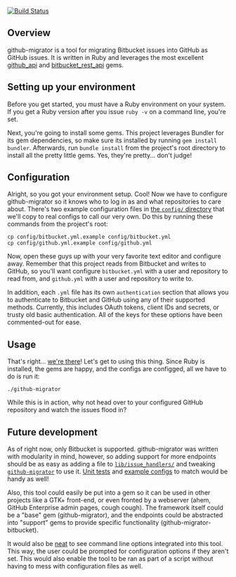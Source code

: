 [![Build Status](https://travis-ci.org/synthead/github-migrator.svg?branch=master)](https://travis-ci.org/synthead/github-migrator)

## Overview

github-migrator is a tool for migrating Bitbucket issues into GitHub as GitHub issues.  It is written in Ruby and leverages the most excellent [github\_api](https://github.com/piotrmurach/github) and [bitbucket\_rest\_api](https://github.com/bitbucket-rest-api/bitbucket) gems.

## Setting up your environment

Before you get started, you must have a Ruby environment on your system.  If you get a Ruby version after you issue `ruby -v` on a command line, you're set.

Next, you're going to install some gems.  This project leverages Bundler for its gem dependencies, so make sure its installed by running `gem install bundler`.  Afterwards, run `bundle install` from the project's root directory to install all the pretty little gems.  Yes, they're pretty... don't judge!

## Configuration

Alright, so you got your environment setup.  Cool!  Now we have to configure github-migrator so it knows who to log in as and what repositories to care about.  There's two example configuration files in [the `config/` directory](https://github.com/synthead/github-migrator/tree/master/config) that we'll copy to real configs to call our very own.  Do this by running these commands from the project's root:

```shell
cp config/bitbucket.yml.example config/bitbucket.yml
cp config/github.yml.example config/github.yml
```

Now, open these guys up with your very favorite text editor and configure away.  Remember that this project reads from Bitbucket and writes to GitHub, so you'll want configure `bitbucket.yml` with a user and repository to read from, and `github.yml` with a user and repository to write to.

In addition, each `.yml` file has its own `authentication` section that allows you to authenticate to Bitbucket and GitHub using any of their supported methods.  Currently, this includes OAuth tokens, client IDs and secrets, or trusty old basic authentication.  All of the keys for these options have been commented-out for ease.

## Usage

That's right... [we're there](https://www.youtube.com/watch?v=4lpUZ2Ntnlg)!  Let's get to using this thing.  Since Ruby is installed, the gems are happy, and the configs are configged, all we have to do is run it:

```shell
./github-migrator
```

While this is in action, why not head over to your configured GitHub repository and watch the issues flood in?

## Future development

As of right now, only Bitbucket is supported.  github-migrator was written with modularity in mind, however, so adding support for more endpoints should be as easy as adding a file to [`lib/issue_handlers/`](https://github.com/synthead/github-migrator/tree/master/lib/issue_handlers) and tweaking [`github-migrator`](https://github.com/synthead/github-migrator/blob/master/github-migrator) to use it.  [Unit tests](https://github.com/synthead/github-migrator/tree/master/spec) and [example configs](https://github.com/synthead/github-migrator/tree/master/config) to match would be handy as well!

Also, this tool could easily be put into a gem so it can be used in other projects like a GTK+ front-end, or even fronted by a webserver (ahem, GitHub Enterprise admin pages, cough cough).  The framework itself could be a "base" gem (github-migrator), and the endpoints could be abstracted into "support" gems to provide specific functionality (github-migrator-bitbucket).

It would also be [neat](https://www.youtube.com/watch?v=Hm3JodBR-vs) to see command line options integrated into this tool.  This way, the user could be prompted for configuration options if they aren't set.  This would also enable the tool to be ran as part of a script without having to mess with configuration files as well.

